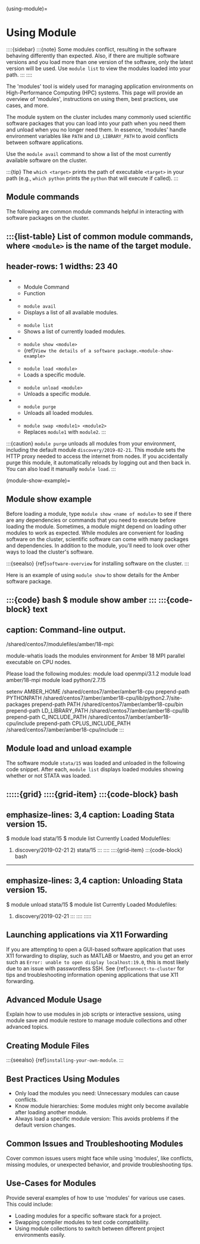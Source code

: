 (using-module)=

# Using Module

::::{sidebar}
:::{note}
Some modules conflict, resulting in the software behaving differently than expected. Also, if there are multiple software versions and you load more than one version of the software, only the latest version will be used. Use `module list` to view the modules loaded into your path.
:::
::::

The 'modules' tool is widely used for managing application environments on High-Performance Computing (HPC) systems. This page will provide an overview of 'modules', instructions on using them, best practices, use cases, and more.

The module system on the cluster includes many commonly used scientific software packages that you can load into your path when you need them and unload when you no longer need them. In essence, 'modules' handle environment variables like `PATH` and `LD_LIBRARY_PATH` to avoid conflicts between software applications.

Use the `module avail` command to show a list of the most currently available software on the cluster.

:::{tip}
The `which <target>` prints the path of executable `<target>` in your path (e.g., `which python` prints the `python` that will execute if called).
:::

## Module commands

The following are common module commands helpful in interacting with software packages on the cluster.

:::{list-table} List of common module commands, where `<module>` is the name of the target module.
---
header-rows: 1
widths: 23 40
---
* - Module Command
  - Function
* - `module avail`
  - Displays a list of all available modules.
* - `module list`
  - Shows a list of currently loaded modules.
* - `module show <module>`
  - {ref}`View the details of a software package.<module-show-example>`
* - `module load <module>`
  - Loads a specific module.
* - `module unload <module>`
  - Unloads a specific module.
* - `module purge`
  - Unloads all loaded modules.
* - `module swap <module1> <module2>`
  - Replaces `module1` with `module2`.
:::

:::{caution}
`module purge` unloads all modules from your environment, including the default module `discovery/2019-02-21`. This module sets the HTTP proxy needed to access the internet from nodes. If you accidentally purge this module, it automatically reloads by logging out and then back in. You can also load it manually `module load`.
:::

(module-show-example)=
## Module show example

Before loading a module, type `module show <name of module>` to see if there are any dependencies or commands that you need to execute
before loading the module. Sometimes, a module might depend on loading other modules to work as expected. While modules are convenient for loading software on the cluster, scientific software can come with many packages and dependencies. In addition to the module, you'll need to look over other ways to load the cluster's software.

:::{seealso}
{ref}`software-overview` for installing software on the cluster.
:::

Here is an example of using `module show` to show details for the Amber software package.

:::{code} bash
$ module show amber
:::
:::{code-block} text
---
caption: Command-line output.
---
/shared/centos7/modulefiles/amber/18-mpi:

module-whatis     loads the modules environment for Amber 18 MPI parallel executable
                  on CPU nodes.

Please load the following modules:
module load openmpi/3.1.2
module load amber/18-mpi
module load python/2.7.15

setenv            AMBER_HOME /shared/centos7/amber/amber18-cpu
prepend-path      PYTHONPATH /shared/centos7/amber/amber18-cpu/lib/python2.7/site-packages
prepend-path      PATH /shared/centos7/amber/amber18-cpu/bin
prepend-path      LD_LIBRARY_PATH /shared/centos7/amber/amber18-cpu/lib
prepend-path      C_INCLUDE_PATH /shared/centos7/amber/amber18-cpu/include
prepend-path      CPLUS_INCLUDE_PATH /shared/centos7/amber/amber18-cpu/include
:::

## Module load and unload example

The software module `stata/15` was loaded and unloaded in the following code snippet. After each, `module list` displays loaded modules showing whether or not STATA was loaded.

:::::{grid}
::::{grid-item}
:::{code-block} bash
---
emphasize-lines: 3,4
caption: Loading Stata version 15.
---
$ module load stata/15
$ module list
Currently Loaded Modulefiles:
1) discovery/2019-02-21     2) stata/15
:::
::::
::::{grid-item}
:::{code-block} bash
---
emphasize-lines: 3,4
caption: Unloading Stata version 15.
---
$ module unload stata/15
$ module list
Currently Loaded Modulefiles:
1) discovery/2019-02-21
:::
::::
:::::

## Launching applications via X11 Forwarding

If you are attempting to open a GUI-based software application that  uses X11 forwarding to display, such as MATLAB or Maestro, and you get an error such as `Error: unable to open display localhost:19.0`, this is most likely due to an issue with passwordless SSH. See {ref}`connect-to-cluster` for tips and troubleshooting information opening applications that use X11 forwarding.

## Advanced Module Usage

Explain how to use modules in job scripts or interactive sessions, using module save and module restore to manage module collections and other advanced topics.

## Creating Module Files

:::{seealso}
{ref}`installing-your-own-module`.
:::

## Best Practices Using Modules

- Only load the modules you need: Unnecessary modules can cause conflicts.
- Know module hierarchies: Some modules might only become available after loading another module.
- Always load a specific module version: This avoids problems if the default version changes.

## Common Issues and Troubleshooting Modules

Cover common issues users might face while using 'modules', like conflicts, missing modules, or unexpected behavior, and provide troubleshooting tips.

## Use-Cases for Modules

Provide several examples of how to use 'modules' for various use cases. This could include:

- Loading modules for a specific software stack for a project.
- Swapping compiler modules to test code compatibility.
- Using module collections to switch between different project environments easily.
